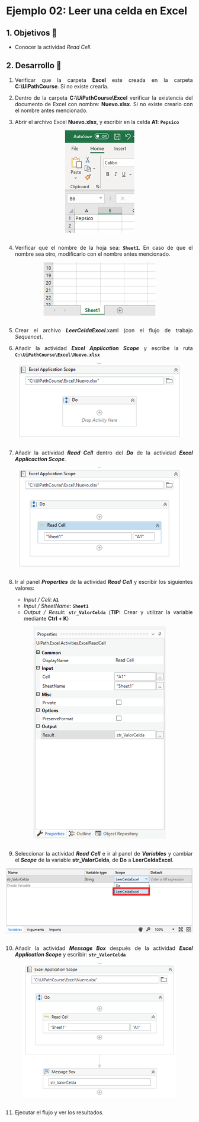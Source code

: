# Ejemplo 02: Leer una celda en Excel

<div style="text-align: justify;">

## 1. Objetivos :dart:

- Conocer la actividad *Read Cell*.

## 2. Desarrollo :hammer:

1. Verificar que la carpeta **Excel** este creada en la carpeta **C:\UiPathCourse**. Si no existe crearla.

2. Dentro de la carpeta **C:\UiPathCourse\Excel** verificar la existencia del documento de Excel con nombre: **Nuevo.xlsx**. Si no existe crearlo con el nombre antes mencionado.

3. Abrir el archivo Excel **Nuevo.xlsx**, y escribir en la celda **A1**: **`Pepsico`**

<div align="center">
<img src="assets/image03.png" align="center">
</div>
<br>

4. Verificar que el nombre de la hoja sea: **`Sheet1`**. En caso de que el nombre sea otro, modificarlo con el nombre antes mencionado.

<div align="center">
<img src="assets/image04.png" align="center">
</div>
<br>

5. Crear el archivo ***LeerCeldaExcel***.xaml (con el flujo de trabajo *Sequence*).

6. Añadir la actividad ***Excel Application Scope*** y escribe la ruta **`C:\UiPathCourse\Excel\Nuevo.xlsx`**

<div align="center">
<img src="assets/image06.png" align="center">
</div>
<br>

7. Añadir la actividad ***Read Cell*** dentro del ***Do*** de la actividad ***Excel Applicaction Scope***.

<div align="center">
<img src="assets/image07.png" align="center">
</div>
<br>

8. Ir al panel ***Properties*** de la actividad ***Read Cell*** y escribir los siguientes valores:

    - *Input / Cell*: **`A1`**
    - *Input / SheetName*: **`Sheet1`**
    - *Output / Result*: **`str_ValorCelda`** (**TIP:** Crear y utilizar la variable mediante **Ctrl + K**)

<div align="center">
<img src="assets/image08.png" align="center">
</div>
<br>

9. Seleccionar la actividad ***Read Cell*** e ir al panel de ***Variables*** y cambiar el ***Scope*** de la variable **str_ValorCelda**, de **Do** a **LeerCeldaExcel**.
 
<div align="center">
<img src="assets/image09.png" align="center">
</div>
<br>

10. Añadir la actividad ***Message Box*** después de la actividad ***Excel Application Scope*** y escribir: **`str_ValorCelda`**

<div align="center">
<img src="assets/image10.png" align="center">
</div>
<br>

11. Ejecutar el flujo y ver los resultados.

</div>